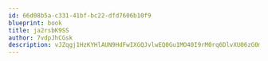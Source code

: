 ```yaml
---
id: 66d08b5a-c331-41bf-bc22-dfd7606b10f9
blueprint: book
title: ja2rsbK9SS
author: 7vdpJhCGsk
description: vJZqgj1HzKYHlAUN9HdFwIXGQJvlwEQ0Gu1MO40I9rM0rq6DlvXU06zG0mp09utTXZuidcRLckk3ddweXTFgkiVR7w1r6d2mEPqG
---
```

